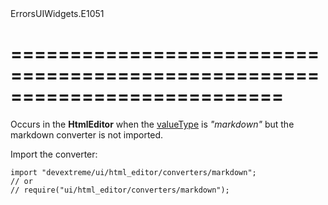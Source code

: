 <!--id-->ErrorsUIWidgets.E1051<!--/id-->
===========================================================================
===========================================================================

<!--shortDescription-->
Occurs in the **HtmlEditor** when the [valueType](/Documentation/ApiReference/UI_Widgets/dxHtmlEditor/Configuration/#valueType) is *"markdown"* but the markdown converter is not imported.
<!--/shortDescription-->

<!--fullDescription-->
Import the converter: 

    import "devextreme/ui/html_editor/converters/markdown";
    // or
    // require("ui/html_editor/converters/markdown");
    
<!--/fullDescription-->
